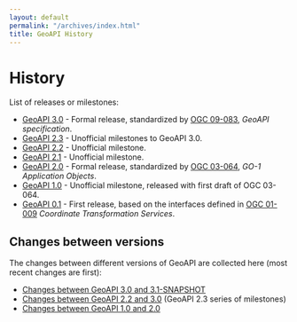 ```yaml
---
layout: default
permalink: "/archives/index.html"
title: GeoAPI History
---
```


# History

List of releases or milestones:

<ul>
  <li><a href="{{ '/3.0/index.html' | relative_url }}">GeoAPI 3.0</a> - Formal release, standardized by <a class="externalLink" href="https://www.opengeospatial.org/standards/geoapi">OGC 09-083</a>, <i>GeoAPI specification</i>.</li>
  <li><a href="{{ '/archives/2.3/index.html' | relative_url }}">GeoAPI 2.3</a> - Unofficial milestones to GeoAPI 3.0.</li>
  <li><a href="{{ '/archives/2.2/index.html' | relative_url }}">GeoAPI 2.2</a> - Unofficial milestone.</li>
  <li><a href="{{ '/archives/2.1/index.html' | relative_url }}">GeoAPI 2.1</a> - Unofficial milestone.</li>
  <li><a href="{{ '/archives/2.0/index.html' | relative_url }}">GeoAPI 2.0</a> - Formal release, standardized by <a class="externalLink" href="https://www.opengeospatial.org/standards/go">OGC 03-064</a>, <i>GO-1 Application Objects</i>.</li>
  <li><a href="{{ '/archives/1.0/index.html' | relative_url }}">GeoAPI 1.0</a> - Unofficial milestone, released with first draft of OGC 03-064.</li>
  <li><a href="{{ '/archives/0.1/index.html' | relative_url }}">GeoAPI 0.1</a> - First release, based on the interfaces defined in <a class="externalLink" href="https://www.opengeospatial.org/standards/ct">OGC 01-009</a> <i>Coordinate Transformation Services</i>.</li>
</ul>

<h2>Changes between versions</h2>

<p>The changes between different versions of GeoAPI are collected here (most recent changes are first):</p>

<ul>
  <li><a href="{{ '/archives/snapshot/change-summary.html' | relative_url }}">Changes between GeoAPI 3.0 and 3.1-SNAPSHOT</a></li>
  <li><a href="{{ '/archives/2.3/index.html' | relative_url }}">Changes between GeoAPI 2.2 and 3.0</a> (GeoAPI 2.3 series of milestones)</li>
  <li><a href="{{ '/archives/2.0/index.html' | relative_url }}">Changes between GeoAPI 1.0 and 2.0</a></li>
</ul>
